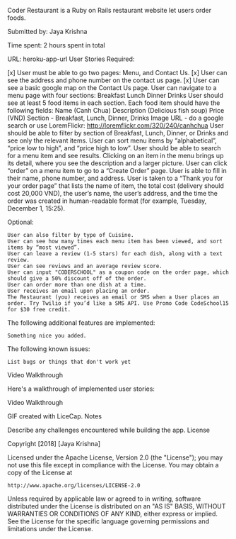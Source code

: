 Coder Restaurant is a Ruby on Rails restaurant website let users order foods.

Submitted by: Jaya Krishna

Time spent: 2 hours spent in total

URL: heroku-app-url
User Stories
Required:

 [x]   User must be able to go two pages: Menu, and Contact Us.
 [x] User can see the address and phone number on the contact us page.
 [x] User can see a basic google map on the Contact Us page.
    User can navigate to a menu page with four sections:
        Breakfast
        Lunch
        Dinner
        Drinks
    User should see at least 5 food items in each section.
    Each food item should have the following fields:
        Name (Canh Chua)
        Description (Delicious fish soup)
        Price (VND)
        Section - Breakfast, Lunch, Dinner, Drinks
        Image URL - do a google search or use LoremFlickr: http://loremflickr.com/320/240/canhchua
    User should be able to filter by section of Breakfast, Lunch, Dinner, or Drinks and see only the relevant items.
    User can sort menu items by “alphabetical”, “price low to high”, and “price high to low”.
    User should be able to search for a menu item and see results.
    Clicking on an item in the menu brings up its detail, where you see the description and a larger picture.
    User can click “order” on a menu item to go to a “Create Order” page.
    User is able to fill in their name, phone number, and address.
    User is taken to a “Thank you for your order page” that lists the name of item, the total cost (delivery should cost 20,000 VND), the user’s name, the user’s address, and the time the order was created in human-readable format (for example, Tuesday, December 1, 15:25).

Optional:

    User can also filter by type of Cuisine.
    User can see how many times each menu item has been viewed, and sort items by “most viewed”.
    User can leave a review (1-5 stars) for each dish, along with a text review.
    User can see reviews and an average review score.
    User can input "CODERSCHOOL" as a coupon code on the order page, which should give a 50% discount off of the order.
    User can order more than one dish at a time.
    User receives an email upon placing an order.
    The Restaurant (you) receives an email or SMS when a User places an order. Try Twilio if you’d like a SMS API. Use Promo Code CodeSchool15 for $30 free credit.

The following additional features are implemented:

    Something nice you added.

The following known issues:

    List bugs or things that don't work yet

Video Walkthrough

Here's a walkthrough of implemented user stories:

Video Walkthrough

GIF created with LiceCap.
Notes

Describe any challenges encountered while building the app.
License

Copyright [2018] [Jaya Krishna]

Licensed under the Apache License, Version 2.0 (the "License");
you may not use this file except in compliance with the License.
You may obtain a copy of the License at

    http://www.apache.org/licenses/LICENSE-2.0

Unless required by applicable law or agreed to in writing, software
distributed under the License is distributed on an "AS IS" BASIS,
WITHOUT WARRANTIES OR CONDITIONS OF ANY KIND, either express or implied.
See the License for the specific language governing permissions and
limitations under the License.
